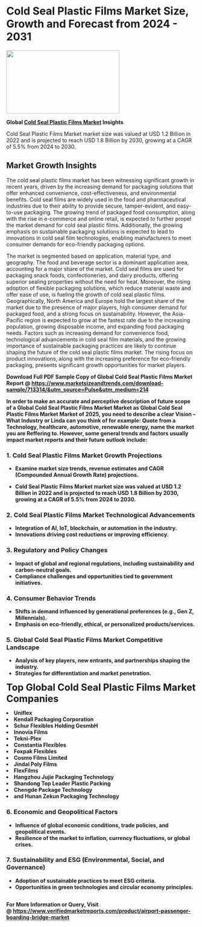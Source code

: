 <H1>Cold Seal Plastic Films Market Size, Growth and Forecast from 2024 - 2031</H1><img class="aligncenter size-medium wp-image-584254" src="https://thirdeyenews.in/wp-content/uploads/2024/09/Global-Market-Research-300x168.jpeg" alt="" width="300" height="168" /><p><strong>Global&nbsp;<a href="https://www.marketsizeandtrends.com/download-sample/713314/&amp;utm_source=Pulse&amp;utm_medium=214">Cold Seal Plastic Films Market</a> Insights</strong></p><p>Cold Seal Plastic Films Market market size was valued at USD 1.2 Billion in 2022 and is projected to reach USD 1.8 Billion by 2030, growing at a CAGR of 5.5% from 2024 to 2030.</p><p><h2>Market Growth Insights</h2> <p>The cold seal plastic films market has been witnessing significant growth in recent years, driven by the increasing demand for packaging solutions that offer enhanced convenience, cost-effectiveness, and environmental benefits. Cold seal films are widely used in the food and pharmaceutical industries due to their ability to provide secure, tamper-evident, and easy-to-use packaging. The growing trend of packaged food consumption, along with the rise in e-commerce and online retail, is expected to further propel the market demand for cold seal plastic films. Additionally, the growing emphasis on sustainable packaging solutions is expected to lead to innovations in cold seal film technologies, enabling manufacturers to meet consumer demands for eco-friendly packaging options.</p> <p><strong></strong></p> <p>The market is segmented based on application, material type, and geography. The food and beverage sector is a dominant application area, accounting for a major share of the market. Cold seal films are used for packaging snack foods, confectioneries, and dairy products, offering superior sealing properties without the need for heat. Moreover, the rising adoption of flexible packaging solutions, which reduce material waste and offer ease of use, is fueling the growth of cold seal plastic films. Geographically, North America and Europe hold the largest share of the market due to the presence of major players, high consumer demand for packaged food, and a strong focus on sustainability. However, the Asia-Pacific region is expected to grow at the fastest rate due to the increasing population, growing disposable income, and expanding food packaging needs. Factors such as increasing demand for convenience food, technological advancements in cold seal film materials, and the growing importance of sustainable packaging practices are likely to continue shaping the future of the cold seal plastic films market. The rising focus on product innovations, along with the increasing preference for eco-friendly packaging, presents significant growth opportunities for market players.</p> <p><strong></p><p><span class=""><strong>Download Full PDF Sample Copy of Global Cold Seal Plastic Films Market Report</strong> @ <a href="https://www.marketsizeandtrends.com/download-sample/713314/&amp;utm_source=Pulse&amp;utm_medium=214" target="_blank">https://www.marketsizeandtrends.com/download-sample/713314/&amp;utm_source=Pulse&amp;utm_medium=214</a></span></p><p>In order to make an accurate and perceptive description of future scope of a Global&nbsp;Cold Seal Plastic Films Market Market as Global&nbsp;Cold Seal Plastic Films Market Market of 2025, you need to describe a clear Vision &ndash; What Industry or Linda can you think of for example: Quote from a Technology, healthcare, automotive, renewable energy, name the market you are Reffering to. However, some general trends and factors usually impact market reports and their future outlook include:</p><h3>1.&nbsp;<strong>Cold Seal Plastic Films Market Growth Projections</strong></h3><ul><li>Examine market size trends, revenue estimates and CAGR (Compounded Annual Growth Rate) projections.</li><li><p>Cold Seal Plastic Films Market market size was valued at USD 1.2 Billion in 2022 and is projected to reach USD 1.8 Billion by 2030, growing at a CAGR of 5.5% from 2024 to 2030.</p></li></ul><h3>2.&nbsp;<strong>Cold Seal Plastic Films Market Technological Advancements</strong></h3><ul><li>Integration of AI, IoT, blockchain, or automation in the industry.</li><li>Innovations driving cost reductions or improving efficiency.</li></ul><h3>3.&nbsp;<strong>Regulatory and Policy Changes</strong></h3><ul><li>Impact of global and regional regulations, including sustainability and carbon-neutral goals.</li><li>Compliance challenges and opportunities tied to government initiatives.</li></ul><h3>4.&nbsp;<strong>Consumer Behavior Trends</strong></h3><ul><li>Shifts in demand influenced by generational preferences (e.g., Gen Z, Millennials).</li><li>Emphasis on eco-friendly, ethical, or personalized products/services.</li></ul><h3>5.&nbsp;<strong>Global Cold Seal Plastic Films Market Competitive Landscape</strong></h3><ul><li>Analysis of key players, new entrants, and partnerships shaping the industry.</li><li>Strategies for differentiation and market penetration.</li></ul><p data-pm-slice="1 1 []"><span style="color: inherit; font-family: inherit; font-size: 25px;">Top Global Cold Seal Plastic Films Market Companies</span></p><div class="" data-test-id=""><p><li>Uniflex</li><li> Kendall Packaging Corporation</li><li> Schur Flexibles Holding GesmbH</li><li> Innovia Films</li><li> Tekni-Plex</li><li> Constantia Flexibles</li><li> Foxpak Flexibles</li><li> Cosmo Films Limited</li><li> Jindal Poly Films</li><li> FlexFilms</li><li> Hangzhou Jujie Packaging Technology</li><li> Shandong Top Leader Plastic Packing</li><li> Chengde Package Technology</li><li> and Hunan Zekun Packaging Technology</li></p></div><h3>6.&nbsp;<strong>Economic and Geopolitical Factors</strong></h3><ul><li>Influence of global economic conditions, trade policies, and geopolitical events.</li><li>Resilience of the market to inflation, currency fluctuations, or global crises.</li></ul><h3>7.&nbsp;<strong>Sustainability and ESG (Environmental, Social, and Governance)</strong></h3><ul><li>Adoption of sustainable practices to meet ESG criteria.</li><li>Opportunities in green technologies and circular economy principles.</li></ul><h2><strong style="font-size: 14px;">For More Information or Query, Visit @&nbsp;</strong><a style="background-color: #ffffff; font-size: 14px;" href="https://www.marketsizeandtrends.com/report/cold-seal-plastic-films-market/" target="_blank">https://www.verifiedmarketreports.com/product/airport-passenger-boarding-bridge-market</a></h2>
